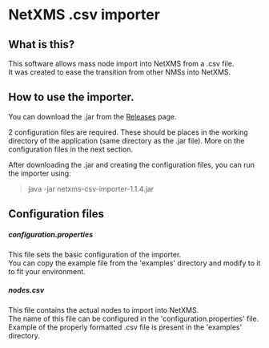 # NetXMS .csv importer

## What is this?
This software allows mass node import into NetXMS from a .csv file.<br>
It was created to ease the transition from other NMSs into NetXMS.

## How to use the importer.
You can download the .jar from the [Releases](https://github.com/tomaskir/NetXMS-csv-importer/releases) page.

2 configuration files are required.
These should be places in the working directory of the application (same directory as the .jar file).
More on the configuration files in the next section.

After downloading the .jar and creating the configuration files, you can run the importer using:
> java -jar netxms-csv-importer-1.1.4.jar

## Configuration files

##### configuration.properties
This file sets the basic configuration of the importer.<br>
You can copy the example file from the 'examples' directory and modify to it to fit your environment.
##### nodes.csv
This file contains the actual nodes to import into NetXMS.<br>
The name of this file can be configured in the 'configuration.properties' file.<br>
Example of the properly formatted .csv file is present in the 'examples' directory.
